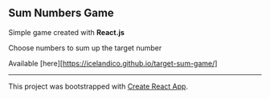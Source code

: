 ## Sum Numbers Game

Simple game created with **React.js**

Choose numbers to sum up the target number

Available [here][https://icelandico.github.io/target-sum-game/]
______
This project was bootstrapped with [Create React App](https://github.com/facebook/create-react-app).

